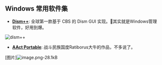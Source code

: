 ## Windows 常用软件集


- **[Dism++][1]**: 全球第一款基于 CBS 的 Dism GUI 实现。其实就是Windows管理软件，好用到爆。

![dism++][2]

- **[AAct Portable][3]**: 战斗民族国度Ratiborus大牛的作品，不多说了。

[图片]![image.png-28.1kB][4]


  [1]: http://static.zybuluo.com/szy0syz/zul0h8envd7e14vl6j5dboss/screen.jpg
  [2]: http://www.xitongzhijia.net/uploads/allimg/170619/70-1F619112P2126.jpg
  [3]: http://forum.ru-board.com/topic.cgi?forum=2&topic=5328#1
  [4]: http://static.zybuluo.com/szy0syz/518c6j079zk03npede8zukwj/image.png
  